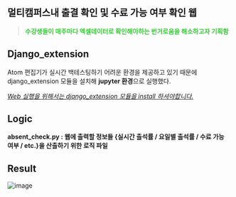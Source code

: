 ## 멀티캠퍼스내 출결 확인 및 수료 가능 여부 확인 웹

> **<span style="color:limegreen">수강생들이 매주마다 엑셀데이터로 확인해야하는 번거로움을 해소하고자 기획함</span>**



## Django_extension

Atom 편집기가 실시간 백테스팅하기 어려운 환경을 제공하고 있기 때문에 django_extension 모듈을 설치해 **jupyter 환경**으로 실행했다.

<u>*Web 실행을 위해서는 django_extension 모듈을 install 하셔야합니다.*</u>



## Logic

**absent_check.py : 웹에 출력할 정보들 {실시간 출석률 / 요일별 출석률 / 수료 가능 여부 / etc.}을 산출하기 위한 로직 파일** 



## Result

![image](https://user-images.githubusercontent.com/50652715/80942559-0c9dfe80-8e20-11ea-95a0-c6f345589bc8.png)



